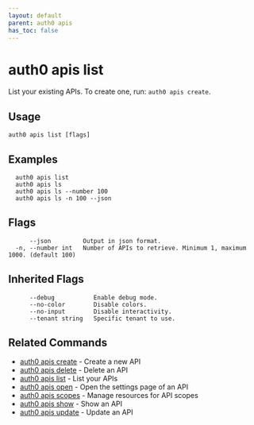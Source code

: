 ```yaml
---
layout: default
parent: auth0 apis
has_toc: false
---
```

# auth0 apis list

List your existing APIs. To create one, run: `auth0 apis create`.

## Usage
```
auth0 apis list [flags]
```

## Examples

```
  auth0 apis list
  auth0 apis ls
  auth0 apis ls --number 100
  auth0 apis ls -n 100 --json
```


## Flags

```
      --json         Output in json format.
  -n, --number int   Number of APIs to retrieve. Minimum 1, maximum 1000. (default 100)
```


## Inherited Flags

```
      --debug           Enable debug mode.
      --no-color        Disable colors.
      --no-input        Disable interactivity.
      --tenant string   Specific tenant to use.
```


## Related Commands

- [auth0 apis create](auth0_apis_create.md) - Create a new API
- [auth0 apis delete](auth0_apis_delete.md) - Delete an API
- [auth0 apis list](auth0_apis_list.md) - List your APIs
- [auth0 apis open](auth0_apis_open.md) - Open the settings page of an API
- [auth0 apis scopes](auth0_apis_scopes.md) - Manage resources for API scopes
- [auth0 apis show](auth0_apis_show.md) - Show an API
- [auth0 apis update](auth0_apis_update.md) - Update an API


